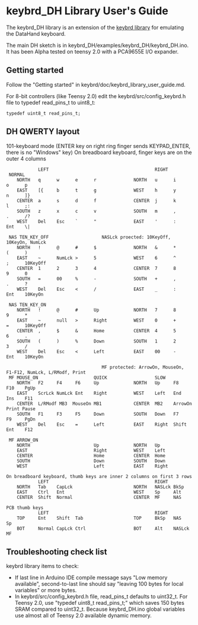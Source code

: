 keybrd_DH Library User's Guide
==============================
The keybrd_DH library is an extension of the [keybrd library](https://github.com/wolfv6/keybrd) for emulating the DataHand keyboard.

The main DH sketch is in keybrd_DH/examples/keybrd_DH/keybrd_DH.ino.
It has been Alpha tested on teensy 2.0 with a PCA9655E I/O expander.

Getting started
---------------
Follow the "Getting started" in keybrd/doc/keybrd_library_user_guide.md.

For 8-bit controllers (like Teensy 2.0) edit the keybrd/src/config_keybrd.h file to typedef read_pins_t to uint8_t:

    typedef uint8_t read_pins_t;

DH QWERTY layout
----------------
101-keyboard mode (ENTER key on right ring finger sends KEYPAD_ENTER, there is no "Windows" key)
On breadboard keyboard, finger keys are on the outer 4 columns

```
            LEFT                                        RIGHT
 NORMAL
    NORTH   q      w      e      r              NORTH   u      i      o      p
    EAST    [{     b      t      g              WEST    h      y      n      ]}
    CENTER  a      s      d      f              CENTER  j      k      l      ;:
    SOUTH   z      x      c      v              SOUTH   m      ,      .      /?
    WEST    Del    Esc    `      "              EAST    '      :      Ent    \|

 NAS TEN_KEY_OFF                    NASLck proected: 10KeyOff, 10KeyOn, NumLck
    NORTH   !      @      #      $              NORTH   &      *      (      )
    EAST    ~      NumLck >      5              WEST    6      ^      ;      10KeyOff
    CENTER  1      2      3      4              CENTER  7      8      9      0
    SOUTH   =      00     %      -              SOUTH   +      ,      .      ?
    WEST    Del    Esc    <      /              EAST    _      :      Ent    10KeyOn

 NAS TEN_KEY_ON
    NORTH   !      @      #      Up             NORTH   7      8      9      *
    EAST    ~      null   >      Right          WEST    0      +      =      10KeyOff
    CENTER  ,      $      &      Home           CENTER  4      5      6      .
    SOUTH   (      )      %      Down           SOUTH   1      2      3      /
    WEST    Del    Esc    <      Left           EAST    00     -      Ent    10KeyOn

                                    MF protected: ArrowOn, MouseOn, F1-F12, NumLck, L/RModf, Print
 MF MOUSE_ON                     QUICK                  SLOW
    NORTH   F2     F4     F6     Up             NORTH   Up     F8     F10    PgUp
    EAST    ScrLck NumLck Ent    Right          WEST    Left   End    Ins    F11
    CENTER  L/RModf MB3  MouseOn MB1            CENTER  MB2    ArrowOn Print Pause
    SOUTH   F1     F3     F5     Down           SOUTH   Down   F7     F9     PgDn
    WEST    Del    Esc    =      Left           EAST    Right  Shift  Ent    F12

 MF ARROW_ON
    NORTH                        Up             NORTH   Up
    EAST                         Right          WEST    Left
    CENTER                       Home           CENTER  Home
    SOUTH                        Down           SOUTH   Down
    WEST                         Left           EAST    Right

On breadboard keyboard, thumb keys are inner 2 columns on first 3 rows
            LEFT                                        RIGHT
    NORTH   Tab    CapLck                       NORTH   NASLck BkSp
    EAST    Ctrl   Ent                          WEST    Sp     Alt
    CENTER  Shift  Normal                       CENTER  MF     NAS

PCB thumb keys
            LEFT                                        RIGHT
    TOP     Ent    Shift  Tab                   TOP     BkSp   NAS    Sp
    BOT     Normal CapLck Ctrl                  BOT     Alt    NASLck MF
```

Troubleshooting check list
--------------------------
keybrd library items to check:
* If last line in Arduino IDE compile message says "Low memory available",
  second-to-last line should say "leaving 100 bytes for local variables" or more bytes.
* In keybrd/src/config_keybrd.h file, read_pins_t defaults to uint32_t.
  For Teensy 2.0, use "typedef uint8_t read_pins_t;" which saves 150 bytes SRAM compared to uint32_t.
  Because keybrd_DH.ino global variables use almost all of Teensy 2.0 available dynamic memory.
